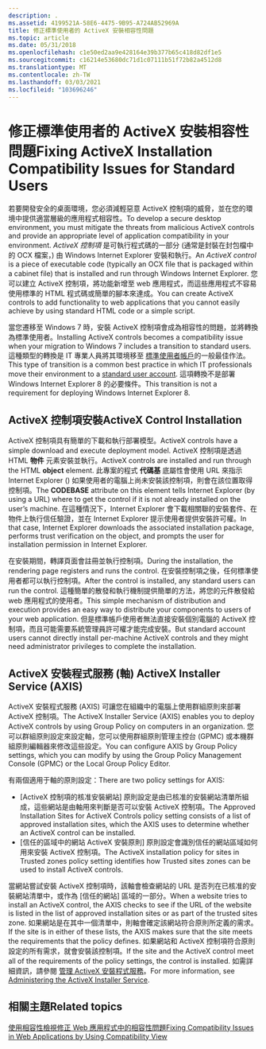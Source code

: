 ```yaml
---
description: .
ms.assetid: 4199521A-58E6-4475-9B95-A724AB52969A
title: 修正標準使用者的 ActiveX 安裝相容性問題
ms.topic: article
ms.date: 05/31/2018
ms.openlocfilehash: c1e50ed2aa9e428164e39b377b65c418d82df1e5
ms.sourcegitcommit: c16214e53680dc71d1c07111b51f72b82a4512d8
ms.translationtype: MT
ms.contentlocale: zh-TW
ms.lasthandoff: 03/03/2021
ms.locfileid: "103696246"
---
```

# <a name="fixing-activex-installation-compatibility-issues-for-standard-users"></a><span data-ttu-id="4f97a-103">修正標準使用者的 ActiveX 安裝相容性問題</span><span class="sxs-lookup"><span data-stu-id="4f97a-103">Fixing ActiveX Installation Compatibility Issues for Standard Users</span></span>

<span data-ttu-id="4f97a-104">若要開發安全的桌面環境，您必須減輕惡意 ActiveX 控制項的威脅，並在您的環境中提供適當層級的應用程式相容性。</span><span class="sxs-lookup"><span data-stu-id="4f97a-104">To develop a secure desktop environment, you must mitigate the threats from malicious ActiveX controls and provide an appropriate level of application compatibility in your environment.</span></span> <span data-ttu-id="4f97a-105">*ActiveX 控制項* 是可執行程式碼的一部分 (通常是封裝在封包檔中的 OCX 檔案，) 由 Windows Internet Explorer 安裝和執行。</span><span class="sxs-lookup"><span data-stu-id="4f97a-105">An *ActiveX control* is a piece of executable code (typically an OCX file that is packaged within a cabinet file) that is installed and run through Windows Internet Explorer.</span></span> <span data-ttu-id="4f97a-106">您可以建立 ActiveX 控制項，將功能新增至 web 應用程式，而這些應用程式不容易使用標準的 HTML 程式碼或簡單的腳本來達成。</span><span class="sxs-lookup"><span data-stu-id="4f97a-106">You can create ActiveX controls to add functionality to web applications that you cannot easily achieve by using standard HTML code or a simple script.</span></span>

<span data-ttu-id="4f97a-107">當您遷移至 Windows 7 時，安裝 ActiveX 控制項會成為相容性的問題，並將轉換為標準使用者。</span><span class="sxs-lookup"><span data-stu-id="4f97a-107">Installing ActiveX controls becomes a compatibility issue when your migration to Windows 7 includes a transition to standard users.</span></span> <span data-ttu-id="4f97a-108">這種類型的轉換是 IT 專業人員將其環境移至 [標準使用者帳戶](https://support.microsoft.com/hub/4338813/windows-help)的一般最佳作法。</span><span class="sxs-lookup"><span data-stu-id="4f97a-108">This type of transition is a common best practice in which IT professionals move their environment to a [standard user account](https://support.microsoft.com/hub/4338813/windows-help).</span></span> <span data-ttu-id="4f97a-109">這項轉換不是部署 Windows Internet Explorer 8 的必要條件。</span><span class="sxs-lookup"><span data-stu-id="4f97a-109">This transition is not a requirement for deploying Windows Internet Explorer 8.</span></span>

## <a name="activex-control-installation"></a><span data-ttu-id="4f97a-110">ActiveX 控制項安裝</span><span class="sxs-lookup"><span data-stu-id="4f97a-110">ActiveX Control Installation</span></span>

<span data-ttu-id="4f97a-111">ActiveX 控制項具有簡單的下載和執行部署模型。</span><span class="sxs-lookup"><span data-stu-id="4f97a-111">ActiveX controls have a simple download and execute deployment model.</span></span> <span data-ttu-id="4f97a-112">ActiveX 控制項是透過 HTML **物件** 元素安裝並執行。</span><span class="sxs-lookup"><span data-stu-id="4f97a-112">ActiveX controls are installed and run through the HTML **object** element.</span></span> <span data-ttu-id="4f97a-113">此專案的程式 **代碼基** 底屬性會使用 URL 來指示 Internet Explorer () 如果使用者的電腦上尚未安裝該控制項，則會在該位置取得控制項。</span><span class="sxs-lookup"><span data-stu-id="4f97a-113">The **CODEBASE** attribute on this element tells Internet Explorer (by using a URL) where to get the control if it is not already installed on the user’s machine.</span></span> <span data-ttu-id="4f97a-114">在這種情況下，Internet Explorer 會下載相關聯的安裝套件、在物件上執行信任驗證，並在 Internet Explorer 提示使用者提供安裝許可權。</span><span class="sxs-lookup"><span data-stu-id="4f97a-114">In that case, Internet Explorer downloads the associated installation package, performs trust verification on the object, and prompts the user for installation permission in Internet Explorer.</span></span>

<span data-ttu-id="4f97a-115">在安裝期間，轉譯頁面會註冊並執行控制項。</span><span class="sxs-lookup"><span data-stu-id="4f97a-115">During the installation, the rendering page registers and runs the control.</span></span> <span data-ttu-id="4f97a-116">在安裝控制項之後，任何標準使用者都可以執行控制項。</span><span class="sxs-lookup"><span data-stu-id="4f97a-116">After the control is installed, any standard users can run the control.</span></span> <span data-ttu-id="4f97a-117">這種簡單的散發和執行機制提供簡單的方法，將您的元件散發給 web 應用程式的使用者。</span><span class="sxs-lookup"><span data-stu-id="4f97a-117">This simple mechanism of distribution and execution provides an easy way to distribute your components to users of your web application.</span></span> <span data-ttu-id="4f97a-118">但是標準帳戶使用者無法直接安裝個別電腦的 ActiveX 控制項，而且可能需要系統管理員許可權才能完成安裝。</span><span class="sxs-lookup"><span data-stu-id="4f97a-118">But standard account users cannot directly install per-machine ActiveX controls and they might need administrator privileges to complete the installation.</span></span>

## <a name="activex-installer-service-axis"></a><span data-ttu-id="4f97a-119">ActiveX 安裝程式服務 (軸) </span><span class="sxs-lookup"><span data-stu-id="4f97a-119">ActiveX Installer Service (AXIS)</span></span>

<span data-ttu-id="4f97a-120">ActiveX 安裝程式服務 (AXIS) 可讓您在組織中的電腦上使用群組原則來部署 ActiveX 控制項。</span><span class="sxs-lookup"><span data-stu-id="4f97a-120">The ActiveX Installer Service (AXIS) enables you to deploy ActiveX controls by using Group Policy on computers in an organization.</span></span> <span data-ttu-id="4f97a-121">您可以群組原則設定來設定軸，您可以使用群組原則管理主控台 (GPMC) 或本機群組原則編輯器來修改這些設定。</span><span class="sxs-lookup"><span data-stu-id="4f97a-121">You can configure AXIS by Group Policy settings, which you can modify by using the Group Policy Management Console (GPMC) or the Local Group Policy Editor.</span></span>

<span data-ttu-id="4f97a-122">有兩個適用于軸的原則設定：</span><span class="sxs-lookup"><span data-stu-id="4f97a-122">There are two policy settings for AXIS:</span></span>

-   <span data-ttu-id="4f97a-123">[ActiveX 控制項的核准安裝網站] 原則設定是由已核准的安裝網站清單所組成，這些網站是由軸用來判斷是否可以安裝 ActiveX 控制項。</span><span class="sxs-lookup"><span data-stu-id="4f97a-123">The Approved Installation Sites for ActiveX Controls policy setting consists of a list of approved installation sites, which the AXIS uses to determine whether an ActiveX control can be installed.</span></span>
-   <span data-ttu-id="4f97a-124">[信任的區域中的網站 ActiveX 安裝原則] 原則設定會識別信任的網站區域如何用來安裝 ActiveX 控制項。</span><span class="sxs-lookup"><span data-stu-id="4f97a-124">The ActiveX installation policy for sites in Trusted zones policy setting identifies how Trusted sites zones can be used to install ActiveX controls.</span></span>

<span data-ttu-id="4f97a-125">當網站嘗試安裝 ActiveX 控制項時，該軸會檢查網站的 URL 是否列在已核准的安裝網站清單中，或作為 [信任的網站] 區域的一部分。</span><span class="sxs-lookup"><span data-stu-id="4f97a-125">When a website tries to install an ActiveX control, the AXIS checks to see if the URL of the website is listed in the list of approved installation sites or as part of the trusted sites zone.</span></span> <span data-ttu-id="4f97a-126">如果網站是在其中一個清單中，則軸會確定該網站符合原則所定義的需求。</span><span class="sxs-lookup"><span data-stu-id="4f97a-126">If the site is in either of these lists, the AXIS makes sure that the site meets the requirements that the policy defines.</span></span> <span data-ttu-id="4f97a-127">如果網站和 ActiveX 控制項符合原則設定的所有需求，就會安裝該控制項。</span><span class="sxs-lookup"><span data-stu-id="4f97a-127">If the site and the ActiveX control meet all of the requirements of the policy settings, the control is installed.</span></span> <span data-ttu-id="4f97a-128">如需詳細資訊，請參閱 [管理 ActiveX 安裝程式服務](/previous-versions/windows/it-pro/windows-7/dd631688(v=ws.10))。</span><span class="sxs-lookup"><span data-stu-id="4f97a-128">For more information, see [Administering the ActiveX Installer Service](/previous-versions/windows/it-pro/windows-7/dd631688(v=ws.10)).</span></span>

## <a name="related-topics"></a><span data-ttu-id="4f97a-129">相關主題</span><span class="sxs-lookup"><span data-stu-id="4f97a-129">Related topics</span></span>

<dl> <dt>

[<span data-ttu-id="4f97a-130">使用相容性檢視修正 Web 應用程式中的相容性問題</span><span class="sxs-lookup"><span data-stu-id="4f97a-130">Fixing Compatibility Issues in Web Applications by Using Compatibility View</span></span>](remediating-web-applications-and-add-ons.md)
</dt> </dl>

 

 
